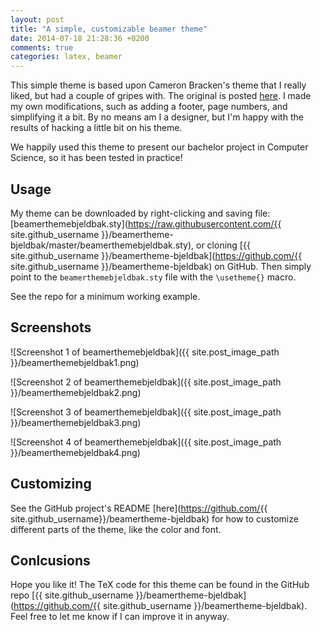 ```yaml
---
layout: post
title: "A simple, customizable beamer theme"
date: 2014-07-18 21:28:36 +0200
comments: true
categories: latex, beamer
---
```


This simple theme is based upon Cameron Bracken's theme that I really liked, but had a couple of gripes with. The original is posted [here](http://cameron.bracken.bz/beamer-template). I made my own modifications, such as adding a footer, page numbers, and simplifying it a bit. By no means am I a designer, but I'm happy with the results of hacking a little bit on his theme.

We happily used this theme to present our bachelor project in Computer Science, so it has been tested in practice!

## Usage
My theme can be downloaded by right-clicking and saving file: [beamerthemebjeldbak.sty](https://raw.githubusercontent.com/{{ site.github_username }}/beamertheme-bjeldbak/master/beamerthemebjeldbak.sty), or cloning [{{ site.github_username }}/beamertheme-bjeldbak](https://github.com/{{ site.github_username }}/beamertheme-bjeldbak) on GitHub. Then simply point to the ``beamerthemebjeldbak.sty`` file with the ``\usetheme{}`` macro.

See the repo for a minimum working example.

## Screenshots
![Screenshot 1 of beamerthemebjeldbak]({{ site.post_image_path }}/beamerthemebjeldbak1.png)

![Screenshot 2 of beamerthemebjeldbak]({{ site.post_image_path }}/beamerthemebjeldbak2.png)

![Screenshot 3 of beamerthemebjeldbak]({{ site.post_image_path }}/beamerthemebjeldbak3.png)

![Screenshot 4 of beamerthemebjeldbak]({{ site.post_image_path }}/beamerthemebjeldbak4.png)

## Customizing
See the GitHub project's README [here](https://github.com/{{ site.github_username}}/beamertheme-bjeldbak) for how to customize different parts of the theme, like the color and font.

## Conlcusions
Hope you like it! The TeX code for this theme can be found in the GitHub repo [{{ site.github_username }}/beamertheme-bjeldbak](https://github.com/{{ site.github_username }}/beamertheme-bjeldbak). Feel free to let me know if I can improve it in anyway.
